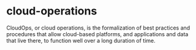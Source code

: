 # cloud-operations
CloudOps, or cloud operations, is the formalization of best practices and procedures that allow cloud-based platforms, and applications and data that live there, to function well over a long duration of time.
